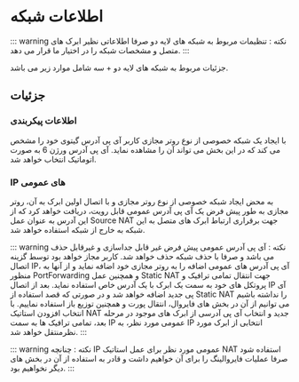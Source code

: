 # اطلاعات شبکه
::: warning نکته :
 تنظیمات مربوط به شبکه های لایه دو صرفا اطلاعاتی نظیر ابرک های متصل و مشخصات شبکه را در اختیار ما قرار می دهد.
:::


جزئیات مربوط به شبکه های لایه دو + سه شامل موارد زیر می باشد.

## جزئیات
### اطلاعات پیکربندی
 با ایجاد یک شبکه خصوصی از نوع روتر مجازی کاربر آی پی آدرس گیتوی خود را مشخص می کند که در این بخش می تواند آن را مشاهده نماید. آی پی آدرس ورژن 6 به صورت اتوماتیک انتخاب خواهد شد.

### IP های عمومی
به محض ایجاد شبکه خصوصی از نوع روتر مجازی و با اتصال اولین ابرک به آن، روتر مجازی به طور پیش فرض یک آی پی آدرس عمومی قابل رویت، دریافت خواهد کرد که از این آدرس به عنوان عمل Source NAT جهت برقراری ارتباط ابرک های متصل به این شبکه به خارج از شبکه استفاده خواهد شد.

<DarkModeImage
  dark-src="/images/guides/fa/dark/networks/public-ip.png"
  light-src="/images/guides/fa/light/networks/public-ip.png"
  alt="Registration image"
/>


::: warning نکته :
 آی پی آدرس عمومی پیش فرض غیر قابل جداسازی و غیرقابل حذف می باشد و صرفا با حذف شبکه حذف خواهد شد.
کاربر مجاز خواهد بود توسط گزینه اتصال IP، آی پی آدرس های عمومی اضافه را به روتر مجازی خود اضافه نماید و از آنها به منظور PortForwarding و همچنین عمل Static NAT جهت انتقال تمامی ترافیک و پروتکل های خود به سمت یک ابرک با یک آدرس خاص استفاده نماید.
بعد از اتصال IP  آی پی جدید اضافه خواهد شد و در صورتی که قصد استفاده از Static NAT را نداشته باشیم می توانیم از آن در بخش های فایروال، انتقال پورت و همچنین توزیع باز استفاده نماییم.
با انتخاب افزودن استاتیک NAT جدید و انتخاب آی پی آدرسی از ابرک های موجود در مرحله بعد، تمامی ترافیک ها به سمت IP عمومی مورد نظر، به IP انتخابی از ابرک مورد نظرمنتقل خواهد شد.
:::

::: warning نکته  :
 چنانچه IP عمومی مورد نظر برای عمل استاتیک NAT استفاده شود صرفا عملیات فایروالینگ را برای آن خواهیم داشت و قادر به استفاده از آن در بخش های دیگر نخواهیم بود.
:::
